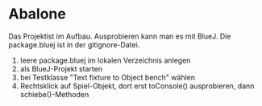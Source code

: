 # Abalone
Das Projektist im Aufbau. Ausprobieren kann man es mit BlueJ. Die package.bluej ist in der gitignore-Datei.

1) leere package.bluej im lokalen Verzeichnis anlegen
2) als BlueJ-Projekt starten
3) bei Testklasse "Text fixture to Object bench" wählen
4) Rechtsklick auf Spiel-Objekt, dort erst toConsole() ausprobieren, dann schiebe()-Methoden
